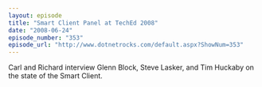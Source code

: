 ```yaml
---
layout: episode
title: "Smart Client Panel at TechEd 2008"
date: "2008-06-24"
episode_number: "353"
episode_url: "http://www.dotnetrocks.com/default.aspx?ShowNum=353"
---
```


Carl and Richard interview Glenn Block, Steve Lasker, and Tim Huckaby on the state of the Smart Client.
